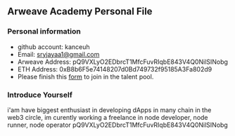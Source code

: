 ## Arweave Academy Personal File

### Personal information

- github account: kanceuh
- Email: sryjayaa1@gmail.com
- Arweave Address: pQ9VXLyO2EDbrcT1MfcFuvRIqbE843V4Q0NilSINobg
- ETH Address: 0xB8b6F5e74148207d0Bd749732f95185A3Fa802d9
- Please finish this [form](https://docs.google.com/forms/d/e/1FAIpQLSfWA5fIIcBgmRppm3jNz5vmf9Mai_QMVil-2pO4r7YKn_Zhtw/viewform?usp=sf_link) to join in the talent pool.

### Introduce Yourself
 i'am have biggest enthusiast in developing dApps in many chain in the web3 circle, im curently working a freelance in node developer, node runner, node operator pQ9VXLyO2EDbrcT1MfcFuvRIqbE843V4Q0NilSINobg
